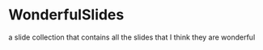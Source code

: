 WonderfulSlides
===============

a slide collection that contains all the slides that I think they are wonderful